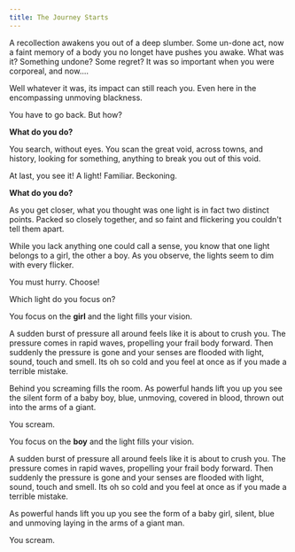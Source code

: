 ```yaml
---
title: The Journey Starts
---
```


A recollection awakens you out of a deep slumber. Some un-done act, now a faint memory of a body you no longet have pushes you awake. 
What was it? Something undone? Some regret? It was so important when you were corporeal, and now.... 

Well whatever it was, its impact can still reach you. Even here in the encompassing unmoving blackness. 

You have to go back. But how?

    
**What do you do?**

<Choice label="Examine The Darkness">

You search, without eyes. You scan the great void, across towns, and history, looking for something, anything to break you out of this void.

At last, you see it! A light! Familiar. Beckoning.


**What do you do?**

<Choice label="Move towards the light">

As you get closer, what you thought was one light is in fact two distinct points.
Packed so closely together, and so faint and flickering you couldn't tell them apart.

While you lack anything one could call a sense, you know that one light belongs to a girl, the other a boy.
As you observe, the lights seem to dim with every flicker. 

You must hurry. Choose!


<Prompt>Which light do you focus on?</Prompt>

<Choice label="The Girl">

You focus on the **girl** and the light fills your vision.  <Set silent gender value="female"></Set>

A sudden burst of pressure all around feels like it is about to crush you.
The pressure comes in rapid waves, propelling your frail body forward.
Then suddenly the pressure is gone and your senses are flooded with light, sound, touch and smell.
Its oh so cold and you feel at once as if you made a terrible mistake. 

Behind you screaming fills the room. As powerful hands lift you up you see the silent form of a baby boy, blue, unmoving, 
covered in blood, thrown out into the arms of a giant.

You scream.

</Choice>


<Choice label="The Boy">

You focus on the **boy** and the light fills your vision. <Set silent gender value="male"></Set>

A sudden burst of pressure all around feels like it is about to crush you.
The pressure comes in rapid waves, propelling your frail body forward.
Then suddenly the pressure is gone and your senses are flooded with light, sound, touch and smell.
Its oh so cold and you feel at once as if you made a terrible mistake.

As powerful hands lift you up you see the form of a baby girl, silent, blue and unmoving laying in the arms of a giant man.

You scream.

</Choice>

</Choice>

</Choice>
